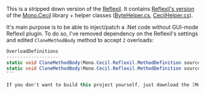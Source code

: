 This is a stripped down version of the [Reflexil](http://reflexil.net/). It contains [Reflexil's version](https://github.com/sailro/Reflexil/tree/master/Libs/Sources/Mono.Cecil.Pdb.Reflexil) of the [Mono.Cecil](https://github.com/jbevain/cecil) library + helper classes ([ByteHelper.cs](https://github.com/sailro/Reflexil/blob/master/Utils/ByteHelper.cs), [CecilHelper.cs](https://github.com/sailro/Reflexil/blob/master/Utils/CecilHelper.cs)).

It's main purpose is to be able to inject/patch a .Net code without GUI-mode Reflexil plugin. To do so, I've removed dependency on the Reflexil's settings and edited `CloneMethodBody` method to accept `2` overloads:

``````csharp
OverloadDefinitions
-------------------
static void CloneMethodBody(Mono.Cecil.Reflexil.MethodDefinition source, Mono.Cecil.Reflexil.MethodDefinition target)
static void CloneMethodBody(Mono.Cecil.Reflexil.MethodDefinition source, Mono.Cecil.Reflexil.MethodDefinition target, bool OptimizeAndFixIL)
```

If you don't want to build this project yourself, just download the [Mono.Cecil.Reflexil.dll](https://github.com/beatcracker/GUILess-Reflexil/raw/master/Mono.Cecil.Reflexil/bin/Release/Mono.Cecil.Reflexil.dll) binary.
